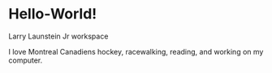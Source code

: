 # Hello-World!

Larry Launstein Jr workspace

I love Montreal Canadiens hockey, racewalking, reading, and working on my computer.
